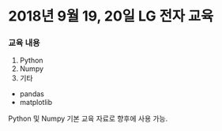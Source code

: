 # 2018년 9월 19, 20일 LG 전자 교육

### 교육 내용

1. Python
2. Numpy
3. 기타
  - pandas
  - matplotlib

Python 및 Numpy 기본 교육 자료로 향후에 사용 가능.
